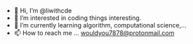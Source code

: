 - 👋 Hi, I’m @liwithcde
- 👀 I’m interested in coding things interesting.
- 🌱 I’m currently learning  algorithm, computational science,...
- 📫 How to reach me ... wouldyou7878@protonmail.com

<!---
liwithcde/liwithcde is a ✨ special ✨ repository because its `README.md` (this file) appears on your GitHub profile.
You can click the Preview link to take a look at your changes.
--->
